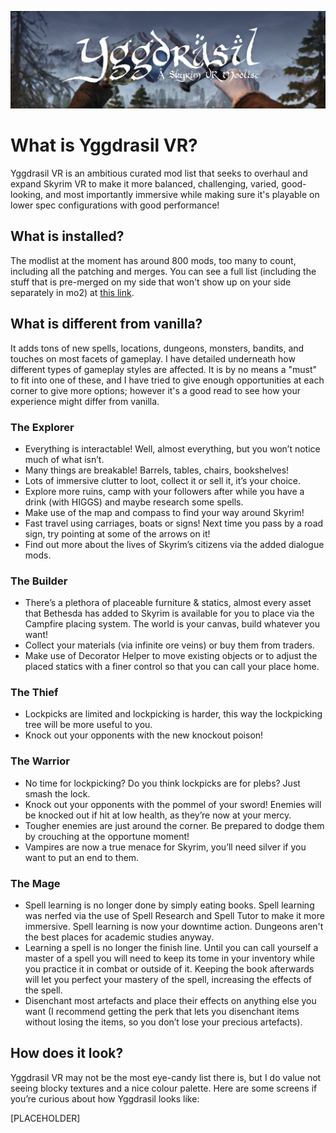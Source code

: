 ![Yggdrasil VR](/assets/smol-banner.png)

# What is Yggdrasil VR?

Yggdrasil VR is an ambitious curated mod list that seeks to overhaul and expand Skyrim VR to make it more balanced, challenging, varied, good-looking, and most importantly immersive while making sure it's playable on lower spec configurations with good performance!


## What is installed?

The modlist at the moment has around 800 mods, too many to count, including all the patching and merges. You can see a full list (including the stuff that is pre-merged on my side that won't show up on your side separately in mo2) at [this link](https://loadorderlibrary.com/lists/narsil).


## What is different from vanilla?

It adds tons of new spells, locations, dungeons, monsters, bandits, and touches on most facets of gameplay. I have detailed underneath how different types of gameplay styles are affected. It is by no means a "must" to fit into one of these, and I have tried to give enough opportunities at each corner to give more options; however it's a good read to see how your experience might differ from vanilla.

### The Explorer
- Everything is interactable! Well, almost everything, but you won’t notice much of what isn’t.
- Many things are breakable! Barrels, tables, chairs, bookshelves!
- Lots of immersive clutter to loot, collect it or sell it, it’s your choice.
- Explore more ruins, camp with your followers after while you have a drink (with HIGGS) and maybe research some spells.
- Make use of the map and compass to find your way around Skyrim!
- Fast travel using carriages, boats or signs! Next time you pass by a road sign, try pointing at some of the arrows on it!
- Find out more about the lives of Skyrim’s citizens via the added dialogue mods.

### The Builder
- There’s a plethora of placeable furniture & statics, almost every asset that Bethesda has added to Skyrim is available for you to place via the Campfire placing system. The world is your canvas, build whatever you want!
- Collect your materials (via infinite ore veins) or buy them from traders.
- Make use of Decorator Helper to move existing objects or to adjust the placed statics with a finer control so that you can call your place home.

### The Thief
- Lockpicks are limited and lockpicking is harder, this way the lockpicking tree will be more useful to you.
- Knock out your opponents with the new knockout poison!

### The Warrior
- No time for lockpicking? Do you think lockpicks are for plebs? Just smash the lock.
- Knock out your opponents with the pommel of your sword! Enemies will be knocked out if hit at low health, as they’re now at your mercy.
- Tougher enemies are just around the corner. Be prepared to dodge them by crouching at the opportune moment!
- Vampires are now a true menace for Skyrim, you’ll need silver if you want to put an end to them.

### The Mage
- Spell learning is no longer done by simply eating books. Spell learning was nerfed via the use of Spell Research and Spell Tutor to make it more immersive. Spell learning is now your downtime action. Dungeons aren't the best places for academic studies anyway.
- Learning a spell is no longer the finish line. Until you can call yourself a master of a spell you will need to keep its tome in your inventory while you practice it in combat or outside of it. Keeping the book afterwards will let you perfect your mastery of the spell, increasing the effects of the spell.
- Disenchant most artefacts and place their effects on anything else you want (I recommend getting the perk that lets you disenchant items without losing the items, so you don’t lose your precious artefacts).


## How does it look?

Yggdrasil VR may not be the most eye-candy list there is, but I do value not seeing blocky textures and a nice colour
palette. Here are some screens if you’re curious about how Yggdrasil looks like:

[PLACEHOLDER]
